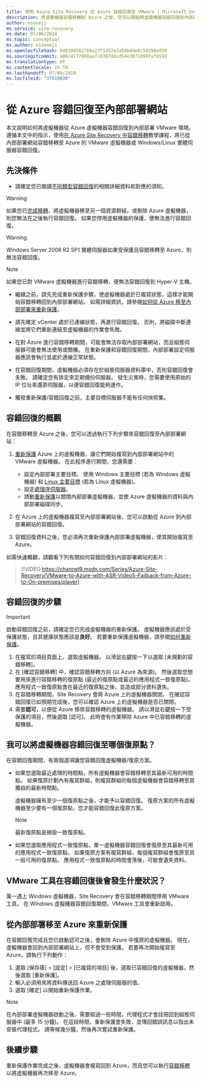 ```yaml
---
title: 使用 Azure Site Recovery 從 Azure 容錯回復至 VMware | Microsoft Docs
description: 將虛擬機器容錯移轉到 Azure 之後，您可以開始將虛擬機器容錯回復到內部部署的作業。 了解如何容錯回復的步驟。
author: nsoneji
ms.service: site-recovery
ms.date: 07/06/2018
ms.topic: conceptual
ms.author: nisoneji
ms.openlocfilehash: 9d8398582766a27f1457e3a59bdde0c59298ed50
ms.sourcegitcommit: a06c4177068aafc8387ddcd54e3071099faf659d
ms.translationtype: HT
ms.contentlocale: zh-TW
ms.lasthandoff: 07/09/2018
ms.locfileid: "37919830"
---
```

# <a name="fail-back-from-azure-to-an-on-premises-site"></a>從 Azure 容錯回復至內部部署網站

本文說明如何將虛擬機器從 Azure 虛擬機器容錯回復到內部部署 VMware 環境。 遵循本文中的指示，使用[在 Azure Site Recovery 中容錯移轉](site-recovery-failover.md)教學課程，將已從內部部署網站容錯移轉至 Azure 的 VMware 虛擬機器或 Windows/Linux 實體伺服器容錯回復。

## <a name="prerequisites"></a>先決條件
- 請確定您已閱讀[不同類型容錯回復](concepts-types-of-failback.md)的相關詳細資料和對應的須知。

> [!WARNING]
> 如果您已[完成移轉](migrate-overview.md#what-do-we-mean-by-migration)、將虛擬機器移至另一個資源群組，或刪除 Azure 虛擬機器，則您無法在之後執行容錯回復。 如果您停用虛擬機器的保護，便無法進行容錯回復。

> [!WARNING]
> Windows Server 2008 R2 SP1 實體伺服器如果受保護且容錯移轉至 Azure，則無法容錯回復。

> [!NOTE]
> 如果您已對 VMware 虛擬機器進行容錯移轉，便無法容錯回復到 Hyper-V 主機。


- 繼續之前，請先完成重新保護步驟，使虛擬機器處於已複寫狀態，這樣才能開始容錯移轉回到內部部署網站。 如需詳細資訊，請參閱[如何從 Azure 移至內部部署來重新保護](vmware-azure-reprotect.md)。

- 請先確定 vCenter 處於已連線狀態，再進行容錯回復。 否則，將磁碟中斷連線並將它們重新連結至虛擬機器的作業會失敗。

- 在對 Azure 進行容錯移轉期間，可能會無法存取內部部署網站，而且組態伺服器可能會無法使用或關機。 在重新保護和容錯回復期間，內部部署設定伺服器應該會執行並處於連線正常狀態。 

- 在容錯回復期間，虛擬機器必須存在於組態伺服器資料庫中，否則容錯回復會失敗。 請確定您有排定來定期備份伺服器。 發生災害時，您需要使用原始的 IP 位址來還原伺服器，以便容錯回復能夠運作。

- 觸發重新保護/容錯回復之前，主要目標伺服器不能有任何快照集。

## <a name="overview-of-failback"></a>容錯回復的概觀
在容錯移轉至 Azure 之後，您可以透過執行下列步驟來容錯回復至內部部署網站：

1. [重新保護](vmware-azure-reprotect.md) Azure 上的虛擬機器，讓它們開始複寫到內部部署網站中的 VMware 虛擬機器。 在此程序進行期間，您還需要︰

    * 設定內部部署主要目標。 使用 Windows 主要目標 (若為 Windows 虛擬機器) 和 [Linux 主要目標](vmware-azure-install-linux-master-target.md) (若為 Linux 虛擬機器)。
    * 設定[處理序伺服器](vmware-azure-set-up-process-server-azure.md)。
    * 請動[重新保護](vmware-azure-reprotect.md)以關閉內部部署虛擬機器，並使 Azure 虛擬機器的資料與內部部署磁碟同步。

2. 在 Azure 上的虛擬機器複寫至內部部署網站後，您可以啟動從 Azure 到內部部署網站的容錯回復。

3. 容錯回復資料之後，您必須再次重新保護內部部署虛擬機器，使其開始複寫至 Azure。

如需快速概觀，請觀看下列有關如何容錯回復到內部部署網站的影片：
> [!VIDEO https://channel9.msdn.com/Series/Azure-Site-Recovery/VMware-to-Azure-with-ASR-Video5-Failback-from-Azure-to-On-premises/player]


## <a name="steps-to-fail-back"></a>容錯回復的步驟

> [!IMPORTANT]
> 啟動容錯回復之前，請確定您已完成虛擬機器的重新保護。 虛擬機器應該處於受保護狀態，且其健康狀態應該是**良好**。 若要重新保護虛擬機器，請參閱[如何重新保護](vmware-azure-reprotect.md)。

1. 在複寫的項目頁面上，選取虛擬機器。 以滑鼠右鍵按一下以選取 [未規劃的容錯移轉]。
2. 在 [確認容錯移轉] 中，確認容錯移轉方向 (以 Azure 為來源)。 然後選取您想要用來進行容錯移轉的復原點 (最近的復原點或最近的應用程式一致復原點)。 應用程式一致復原點會在最近的復原點之後，並造成部分資料遺失。
3. 在容錯移轉期間，Site Recovery 會將 Azure 上的虛擬機器關閉。 在確認容錯回復已如預期完成後，您可以確認 Azure 上的虛擬機器是否已關閉。
4. 需要**認可**，以便從 Azure 移除容錯移轉的虛擬機器。 請以滑鼠右鍵按一下受保護的項目，然後選取 [認可]。 此時會有作業移除 Azure 中已容錯移轉的虛擬機器。


## <a name="to-what-recovery-point-can-i-fail-back-the-virtual-machines"></a>我可以將虛擬機器容錯回復至哪個復原點？

在容錯回復期間，有兩個選項讓您容錯回復虛擬機器/復原方案。

- 如果您選取最近處理的時間點，所有虛擬機器會容錯移轉至其最新可用的時間點。 如果復原計劃內有複寫群組，則複寫群組的每個虛擬機器會容錯移轉至其獨自的最新時間點。

  虛擬機器擁有至少一個復原點之後，才能予以容錯回復。 復原方案的所有虛擬機器至少要有一個復原點，您才能容錯回復此復原方案。

  > [!NOTE]
  > 最新復原點是損毀一致復原點。

- 如果您選取應用程式一致復原點，單一虛擬機器容錯回復會復原至其最新可用的應用程式一致復原點。 如果復原方案有複寫群組，每個複寫群組會復原至其一般可用的復原點。
應用程式一致復原點的時間會落後，可能會遺失資料。

## <a name="what-happens-to-vmware-tools-post-failback"></a>VMware 工具在容錯回復後會發生什麼狀況？

萬一遇上 Windows 虛擬機器，Site Recovery 會在容錯移轉期間停用 VMware 工具。 在 Windows 虛擬機器容錯回復期間，VMware 工具會重新啟用。 


## <a name="reprotect-from-on-premises-to-azure"></a>從內部部署移至 Azure 來重新保護
在容錯回復完成且您已啟動認可之後，會刪除 Azure 中復原的虛擬機器。 現在，虛擬機器會回到內部部署網站上，但不會受到保護。 若要再次開始複寫至 Azure，請執行下列動作：

1. 選取 [保存庫] > [設定] > [已複寫的項目] 後，選取已容錯回復的虛擬機器，然後選取 [重新保護]。
2. 輸入必須用來將資料傳送回 Azure 之處理伺服器的值。
3. 選取 [確定] 以開始重新保護作業。

> [!NOTE]
> 在內部部署虛擬機器啟動之後，需要經過一些時間，代理程式才會註冊回到組態伺服器中 (最多 15 分鐘)。 在這段時間，重新保護會失敗，並傳回錯誤訊息以指出未安裝代理程式。 請等候幾分鐘，然後再次嘗試重新保護。

## <a name="next-steps"></a>後續步驟

重新保護作業完成之後，虛擬機器會複寫回到 Azure，而且您可以執行[容錯移轉](site-recovery-failover.md)以將虛擬機器再次移至 Azure。


